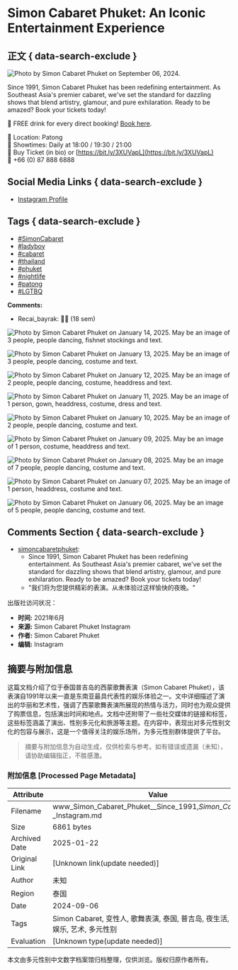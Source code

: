 # Simon Cabaret Phuket: An Iconic Entertainment Experience

## 正文 { data-search-exclude }


![Photo by Simon Cabaret Phuket on September 06, 2024.](https://scontent-sjc3-1.cdninstagram.com/v/t51.2885-15/458737112_813289111014324_4299942966468269332_n.jpg?stp=dst-jpg_e35_s1080x1080_tt6&_nc_ht=scontent-sjc3-1.cdninstagram.com&_nc_cat=100&_nc_ohc=4qs1-asoWS8Q7kNvgGgUHbV&_nc_gid=c00cbc614cbc4e7dafd165ca45d9757d&edm=ANTKIIoBAAAA&ccb=7-5&oh=00_AYAq5ircfRFRvdJYvc531gpORO9gXTtTbTIk-40u6SoPsg&oe=678C7D2E&_nc_sid=d885a2)

Since 1991, Simon Cabaret Phuket has been redefining entertainment. As Southeast Asia's premier cabaret, we've set the standard for dazzling shows that blend artistry, glamour, and pure exhilaration. Ready to be amazed? Book your tickets today! 

🍹 FREE drink for every direct booking! [Book here](https://www.simoncabaretphuket.com/booking).

📍 Location: Patong  
💃 Showtimes: Daily at 18:00 / 19:30 / 21:00  
💺 Buy Ticket (in bio) or [https://bit.ly/3XUVapL](https://bit.ly/3XUVapL)  
📲 +66 (0) 87 888 6888  

## Social Media Links { data-search-exclude }
- [Instagram Profile](https://www.instagram.com/simoncabaretphuket)

## Tags { data-search-exclude }
- [#SimonCabaret](https://www.instagram.com/explore/tags/simoncabaret/)
- [#ladyboy](https://www.instagram.com/explore/tags/ladyboy/)
- [#cabaret](https://www.instagram.com/explore/tags/cabaret/)
- [#thailand](https://www.instagram.com/explore/tags/thailand/)
- [#phuket](https://www.instagram.com/explore/tags/phuket/)
- [#nightlife](https://www.instagram.com/explore/tags/nightlife/)
- [#patong](https://www.instagram.com/explore/tags/patong/)
- [#LGTBQ](https://www.instagram.com/explore/tags/lgtbq/)

**Comments:**
- Recai_bayrak: 👏👏 (18 sem)
  
![Photo by Simon Cabaret Phuket on January 14, 2025. May be an image of 3 people, people dancing, fishnet stockings and text.](https://scontent-sjc3-1.cdninstagram.com/v/t51.2885-15/473832600_953438882988178_3634910743861641426_n.jpg?stp=c180.0.1079.1079a_dst-jpg_e35_s640x640_sh0.08_tt6&_nc_ht=scontent-sjc3-1.cdninstagram.com&_nc_cat=110&_nc_ohc=SHQmBO0MKDQQ7kNvgE9Kn8N&_nc_gid=6aff827d193441b2831a9025f0d1e63c&edm=APU89FABAAAA&ccb=7-5&oh=00_AYC4oVXAimc469C3T4FouTOQpP3DVMpIRLBM8ZunJIZJSg&oe=678C5B3E&_nc_sid=bc0c2c)

![Photo by Simon Cabaret Phuket on January 13, 2025. May be an image of 3 people, people dancing, costume and text.](https://scontent-sjc3-1.cdninstagram.com/v/t51.2885-15/473648919_3092301257592370_2846813715902715687_n.jpg?stp=c180.0.1079.1079a_dst-jpg_e35_s640x640_sh0.08_tt6&_nc_ht=scontent-sjc3-1.cdninstagram.com&_nc_cat=110&_nc_ohc=hoHP3LLhxIYQ7kNvgG2bQ0Z&_nc_gid=6aff827d193441b2831a9025f0d1e63c&edm=APU89FABAAAA&ccb=7-5&oh=00_AYCQP5kcrRTrfwqxt1y3dtOgFqqmfwo0Yo1TgGrksoRNWA&oe=678C52DC&_nc_sid=bc0c2c)

![Photo by Simon Cabaret Phuket on January 12, 2025. May be an image of 2 people, people dancing, costume, headdress and text.](https://scontent-sjc3-1.cdninstagram.com/v/t51.2885-15/473599015_1652637468991057_1688373327800756688_n.jpg?stp=c180.0.1079.1079a_dst-jpg_e35_s640x640_sh0.08_tt6&_nc_ht=scontent-sjc3-1.cdninstagram.com&_nc_cat=101&_nc_ohc=ZNe2Of4bAAQQ7kNvgEsvifL&_nc_gid=6aff827d193441b2831a9025f0d1e63c&edm=APU89FABAAAA&ccb=7-5&oh=00_AYATByxZ7EV1fGRQJy4S-0jqoubdPESElXEw5x2kx8GXTg&oe=678C73A8&_nc_sid=bc0c2c)

![Photo by Simon Cabaret Phuket on January 11, 2025. May be an image of 1 person, gown, headdress, costume, dress and text.](https://scontent-sjc3-1.cdninstagram.com/v/t51.2885-15/472427666_8480572898713676_251678959345606033_n.jpg?stp=c180.0.1079.1079a_dst-jpg_e35_s640x640_sh0.08_tt6&_nc_ht=scontent-sjc3-1.cdninstagram.com&_nc_cat=108&_nc_ohc=efz7CILarKQQ7kNvgGogMZs&_nc_gid=6aff827d193441b2831a9025f0d1e63c&edm=APU89FABAAAA&ccb=7-5&oh=00_AYAJt0ZqGxg9fPJ74Dcu9Cnwvz2v0tw2-MrNKNY6pq5B-Q&oe=678C8273&_nc_sid=bc0c2c)

![Photo by Simon Cabaret Phuket on January 10, 2025. May be an image of 2 people, people dancing, costume and text.](https://scontent-sjc3-1.cdninstagram.com/v/t51.2885-15/473082702_1247513369657150_1766962351383907556_n.jpg?stp=c180.0.1079.1079a_dst-jpg_e35_s640x640_sh0.08_tt6&_nc_ht=scontent-sjc3-1.cdninstagram.com&_nc_cat=102&_nc_ohc=n7qOv4JuT90Q7kNvgEfGYtW&_nc_gid=6aff827d193441b2831a9025f0d1e63c&edm=APU89FABAAAA&ccb=7-5&oh=00_AYAOE1JrZvioMAUHTYKQQ6nx9hiaA1lphukX800xCm8sBg&oe=678C4D82&_nc_sid=bc0c2c)

![Photo by Simon Cabaret Phuket on January 09, 2025. May be an image of 1 person, costume, headdress and text.](https://scontent-sjc3-1.cdninstagram.com/v/t51.2885-15/472137632_1747590935783247_7041093818205358913_n.jpg?stp=c180.0.1079.1079a_dst-jpg_e35_s640x640_sh0.08_tt6&_nc_ht=scontent-sjc3-1.cdninstagram.com&_nc_cat=103&_nc_ohc=Nw4koVfm8P0Q7kNvgFar_bM&_nc_gid=6aff827d193441b2831a9025f0d1e63c&edm=APU89FABAAAA&ccb=7-5&oh=00_AYCwY7jjJ3L9QANdRr3i9Ts3MfxiXcdh6o0tj7SyN2eHkg&oe=678C60CB&_nc_sid=bc0c2c)

![Photo by Simon Cabaret Phuket on January 08, 2025. May be an image of 7 people, people dancing, costume and text.](https://scontent-sjc3-1.cdninstagram.com/v/t51.2885-15/472898044_1144949157254113_27732077073043701_n.jpg?stp=c180.0.1079.1079a_dst-jpg_e35_s640x640_sh0.08_tt6&_nc_ht=scontent-sjc3-1.cdninstagram.com&_nc_cat=101&_nc_ohc=bQEjamJeLZYQ7kNvgH_xi1o&_nc_gid=6aff827d193441b2831a9025f0d1e63c&edm=APU89FABAAAA&ccb=7-5&oh=00_AYA_7Q0pbEnyVHBb0P2o33qmIMyzGwqDG2pJ-FeVemxN7w&oe=678C578C&_nc_sid=bc0c2c)

![Photo by Simon Cabaret Phuket on January 07, 2025. May be an image of 1 person, headdress, costume and text.](https://scontent-sjc3-1.cdninstagram.com/v/t51.2885-15/472430837_1794041111414294_5301209677535092653_n.jpg?stp=c180.0.1079.1079a_dst-jpg_e35_s640x640_sh0.08_tt6&_nc_ht=scontent-sjc3-1.cdninstagram.com&_nc_cat=102&_nc_ohc=zQXgnwr2AG8Q7kNvgFKV0LZ&_nc_gid=6aff827d193441b2831a9025f0d1e63c&edm=APU89FABAAAA&ccb=7-5&oh=00_AYDMNX_UVSMhBJXTEut6HcGyeWGXJ8ObPTrFkBG2Z5ZyAg&oe=678C8145&_nc_sid=bc0c2c)

![Photo by Simon Cabaret Phuket on January 06, 2025. May be an image of 5 people, people dancing, costume and text.](https://scontent-sjc3-1.cdninstagram.com/v/t51.2885-15/472769426_619597760466645_6565376706399362403_n.jpg?stp=c180.0.1079.1079a_dst-jpg_e35_s640x640_sh0.08_tt6&_nc_ht=scontent-sjc3-1.cdninstagram.com&_nc_cat=109&_nc_ohc=tEAK3EgX1FYQ7kNvgF3FWXT&_nc_gid=6aff827d193441b2831a9025f0d1e63c&edm=APU89FABAAAA&ccb=7-5&oh=00_AYCTb7abJ6o330dsPkx0b7wgj3hRRNZ0u1-ntZKXRj4xrA&oe=678C58EA&_nc_sid=bc0c2c)

## Comments Section { data-search-exclude }
- [simoncabaretphuket](https://www.instagram.com/simoncabaretphuket/):
  - Since 1991, Simon Cabaret Phuket has been redefining entertainment. As Southeast Asia's premier cabaret, we've set the standard for dazzling shows that blend artistry, glamour, and pure exhilaration. Ready to be amazed? Book your tickets today!
  - "我们将为您提供精彩的表演。从未体验过这样愉快的夜晚。"

出版社访问状况：
- **时间:** 2021年6月
- **来源:** Simon Cabaret Phuket Instagram
- **作者:** Simon Cabaret Phuket
- **编辑:** Instagram

## 摘要与附加信息

<!-- tcd_abstract -->
这篇文档介绍了位于泰国普吉岛的西蒙歌舞表演（Simon Cabaret Phuket），该表演自1991年以来一直是东南亚最具代表性的娱乐体验之一。文中详细描述了演出的华丽和艺术性，强调了西蒙歌舞表演所展现的热情与活力，同时也为观众提供了购票信息，包括演出时间和地点。文档中还附带了一些社交媒体的链接和标签，这些标签涵盖了演出、性别多元化和旅游等主题。在内容中，表现出对多元性别文化的包容与展示，这是一个值得关注的娱乐场所，为多元性别群体提供了平台。
<!-- tcd_abstract_end -->

> 摘要与附加信息为自动生成，仅供检索与参考。如有错误或遗漏（未知），请协助编辑指正，不胜感激。

### 附加信息 [Processed Page Metadata]

| Attribute       | Value                                  |
|-----------------|----------------------------------------|
| Filename        | www_Simon_Cabaret_Phuket__Since_1991,_Simon_Cabaret_..._-_Instagram.md                             |
| Size            | 6861 bytes                           |
| Archived Date   | 2025-01-22                             |
| Original Link   | [Unknown link(update needed)]                       |
| Author          | 未知                               |
| Region          | 泰国                               |
| Date            | 2024-09-06                                 |
| Tags            | Simon Cabaret, 变性人, 歌舞表演, 泰国, 普吉岛, 夜生活, LGBTQ, 娱乐, 艺术, 多元性别                                 |
| Evaluation            | [Unknown type(update needed)]                                 |
<!-- tcd_table_end -->

本文由多元性别中文数字档案馆归档整理，仅供浏览。版权归原作者所有。
